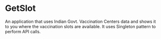 # GetSlot
An application that uses Indian Govt. Vaccination Centers data and shows it 
to you where the vaccination slots are available.
It uses Singleton pattern to perform API calls.
